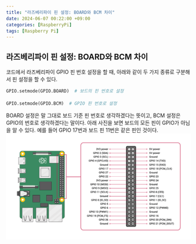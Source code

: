 ```yaml
---
title: "라즈베리파이 핀 설정: BOARD와 BCM 차이"
date: 2024-06-07 00:22:00 +09:00
categories: [RaspberryPi]
tags: [Raspberry Pi]
---
```


## 라즈베리파이 핀 설정: BOARD와 BCM 차이
코드에서 라즈베리파이 GPIO 핀 번호 설정을 할 때, 아래와 같이 두 가지 종류로 구분해서 핀 설정을 할 수 있다.
```python
GPIO.setmode(GPIO.BOARD)  # 보드의 핀 번호로 설정

GPIO.setmode(GPIO.BCM)  # GPIO 핀 번호로 설정
```

BOARD 설정은 말 그대로 보드 기준 핀 번호로 생각하겠다는 뜻이고, BCM 설정은 GPIO의 번호로 생각하겠다는 말이다. 아래 사진을 보면 보드의 모든 핀이 GPIO가 아님을 알 수 있다.
예를 들어 GPIO 17번과 보드 핀 11번은 같은 핀인 것이다.
![raspberrypi4_pinmap](/assets/img/raspberrypi4_pinmap.png)

